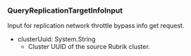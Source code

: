 ### QueryReplicationTargetInfoInput
Input for replication network throttle bypass info get request.

- clusterUuid: System.String
  - Cluster UUID of the source Rubrik cluster.

